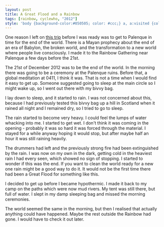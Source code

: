 ```yaml
---
layout: post
title: A Great Flood and a Rainbow
tags: [rainbow, cyclewho, "2012"]
style: 'body {background-color:#050505; color: #ccc;} a, a:visited {color: #eee} #sidebar {background-color: #111}'
---
```


One reason I left on <a href="/blog/tag/cyclewho/">this trip</a> before I was
ready was to get to Palenque in time for the end of the world. There is a
Mayan prophecy about the end of an era of Babylon, the broken world, and the
transformation to a new world where people live consciously. I made it to the
Rainbow Gathering near Palenque a few days before the 21st.

The 21st of December 2012 was to be the end of the world. In the morning there
was going to be a ceremony at the Palenque ruins. Before that, a global
meditation at 0411, I think it was. That is not a time when I would find it
easy to get up. Someone suggested going to sleep at the main circle so I might
wake up, so I went out there with my bivvy bag.

I lay down to sleep, and it started to rain. I was not concerned about this,
because I had previously tested this bivvy bag up a hill in Scotland when it
rained all night and I remained dry, so I tried to go to sleep.

The rain started to become very heavy. I could feel the lumps of water
whacking into me. I started to get wet. I don't think it was coming in the
opening - probably it was so hard it was forced through the material. I stayed
for a while anyway hoping it would stop, but after maybe half an hour it was
still raining heavily.

The drummers had left and the previously strong fire had been extinguished by
the rain. I was now on my own in the dark, getting cold in the heaviest rain I
had every seen, which showed no sign of stopping. I started to wonder if this
was the end. If you want to clean the world ready for a new one rain might be
a good way to do it. It would not be the first time there had been a Great
Flood for something like this.

I decided to get up before I became hypothermic. I made it back to my camp on
the paths which were now mud rivers. My tent was still there, but full of
water. I slept in my damp sleeping bag and missed the morning ceremonies.

The world seemed the same in the morning, but then I realised that actually
anything could have happened. Maybe the rest outside the Rainbow had gone. I
would have to check it out later.
